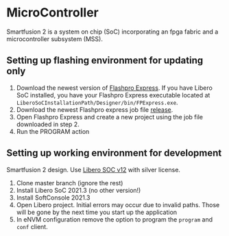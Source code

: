# MicroController

Smartfusion 2 is a system on chip (SoC) incorporating an fpga fabric and a microcontroller subsystem (MSS).

## Setting up flashing environment for updating only
1. Download the newest version of [Flashpro Express](https://www.microchip.com/en-us/products/fpgas-and-plds/fpga-and-soc-design-tools/programming-and-debug/flashpro-and-flashpro-express#overview). If you have Libero SoC installed, you have your Flashpro Express executable located at `LiberoSoCInstallationPath/Designer/bin/FPExpress.exe`.
2. Download the newest Flashpro express job file [release](https://github.com/HERMESSSignalProcessingSoftware/Firmware/releases).
3. Open Flashpro Express and create a new project using the job file downloaded in step 2.
4. Run the PROGRAM action

## Setting up working environment for development
Smartfusion 2 design. Use [Libero SOC v12](https://www.microsemi.com/product-directory/design-resources/1750-libero-soc)
with silver license.

1. Clone master branch (ignore the rest)
2. Install Libero SoC 2021.3 (no other version!)
3. Install SoftConsole 2021.3
4. Open Libero project. Initial errors may occur due to invalid paths. Those will be gone by the next time you start up the application
5. In eNVM configuration remove the option to program the `program` and `conf` client.